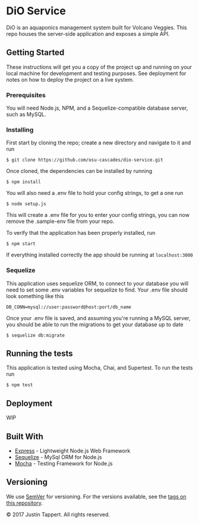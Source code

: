 # DiO Service

DiO is an aquaponics management system built for Volcano Veggies. This repo houses the server-side application and exposes a simple API.

## Getting Started

These instructions will get you a copy of the project up and running on your local machine for development and testing purposes. See deployment for notes on how to deploy the project on a live system.

### Prerequisites

You will need Node.js, NPM, and a Sequelize-compatible database server, such as MySQL.

### Installing

First start by cloning the repo; create a new directory and navigate to it and run
```npm
$ git clone https://github.com/osu-cascades/dio-service.git
```
Once cloned, the dependencies can be installed by running
```npm
$ npm install
```
You will also need a .env file to hold your config strings, to get a one run
```npm
$ node setup.js
```
This will create a .env file for you to enter your config strings, you can now remove the .sample-env file from your repo.

To verify that the application has been properly installed, run
```npm
$ npm start
```
If everything installed correctly the app should be running at `localhost:3000`

### Sequelize

This application uses sequelize ORM, to connect to your database you will need to set some .env variables for sequelize to find. Your .env file should look something like this
```npm
DB_CONN=mysql://user:password@host:port/db_name
```
Once your .env file is saved, and assuming you're running a MySQL server, you should be able to run the migrations to get your database up to date

```npm
$ sequelize db:migrate
```

## Running the tests

This application is tested using Mocha, Chai, and Supertest. To run the tests run
```npm
$ npm test
```

## Deployment

WIP

## Built With

* [Express](https://expressjs.com/) - Lightweight Node.js Web Framework
* [Sequelize](http://docs.sequelizejs.com/) - MySql ORM for Node.js
* [Mocha](https://mochajs.org/) - Testing Framework for Node.js

## Versioning

We use [SemVer](http://semver.org/) for versioning. For the versions available, see the [tags on this repository](https://github.com/osu-cascades/dio-service/tags).

&copy; 2017 Justin Tappert. All rights reserved.